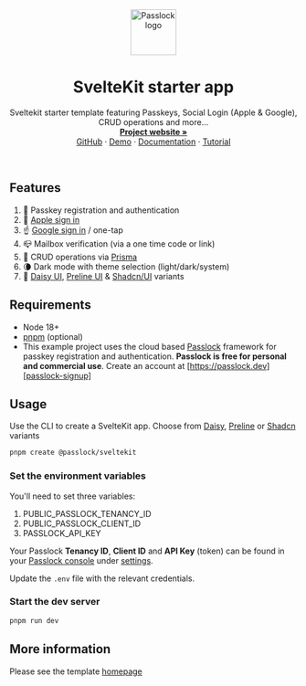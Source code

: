 <!-- 
The pnpm script build:readme replaces tokens 
in README.template.md and outputs to README.md 
-->
<div align="center">
  <a href="#{GITHUB_REPO}#">
    <img src="#{PASSLOCK_LOGO}#" alt="Passlock logo" width="80" height="80">
  </a>
</div>

<div>
  <h1 align="center">SvelteKit starter app</h1>
  <p align="center">
    Sveltekit starter template featuring Passkeys, Social Login (Apple & Google), CRUD operations and more...
    <br />
    <a href="#{GITHUB_REPO}#/tree/master/packages/create-sveltekit/docs"><strong>Project website »</strong></a>
    <br />
    <a href="#{GITHUB_REPO}#">GitHub</a>
    ·
    <a href="#{PRELINE_DEMO_SITE}#">Demo</a>
    ·
    <a href="#{DOCS}#">Documentation</a>
    ·
    <a href="#{TUTORIAL}#">Tutorial</a>
  </p>
</div>

<br />

## Features

1. 🔑 Passkey registration and authentication
2. 📱 [Apple sign in][apple-sign-in]
3. ☝️ [Google sign in][google-sign-in] / one-tap
4. 📪 Mailbox verification (via a one time code or link)
5. 💾 CRUD operations via [Prisma][prisma]
6. 🌘 Dark mode with theme selection (light/dark/system)
7. 🚀 [Daisy UI][daisy], [Preline UI][preline] & [Shadcn/UI][shadcn] variants

## Requirements

* Node 18+
* [pnpm][pnpm] (optional)
* This example project uses the cloud based [Passlock][passlock] framework for passkey 
registration and authentication. **Passlock is free for personal and commercial use**.
Create an account at [https://passlock.dev][passlock-signup]

## Usage

Use the CLI to create a SvelteKit app. Choose from [Daisy][daisy], [Preline][preline] or [Shadcn][shadcn] variants

```bash
pnpm create @passlock/sveltekit
```

### Set the environment variables

You'll need to set three variables:

1. PUBLIC_PASSLOCK_TENANCY_ID
2. PUBLIC_PASSLOCK_CLIENT_ID
3. PASSLOCK_API_KEY

Your Passlock **Tenancy ID**, **Client ID** and **API Key** (token) can be found in your 
[Passlock console][passlock-console] under [settings][passlock-settings]. 

Update the `.env` file with the relevant credentials.

### Start the dev server

```bash
pnpm run dev
```

## More information

Please see the template [homepage][homepage]

[passlock]: https://passlock.dev
[passlock-signup]: https://console.passlock.dev/register
[passlock-console]: https://console.passlock.dev
[passlock-settings]: https://console.passlock.dev/settings
[passlock-apikeys]: https://console.passlock.dev/apikeys
[pnpm]: https://pnpm.io/installation
[apple-sign-in]: https://developer.apple.com/sign-in-with-apple/
[google-sign-in]: https://developers.google.com/identity/gsi/web/guides/overview
[prisma]: https://www.prisma.io/orm
[daisy]: https://daisyui.com
[preline]: https://preline.co
[shadcn]: https://www.shadcn-svelte.com
[homepage]: #{GITHUB_REPO}#/tree/master/packages/create-sveltekit/docs